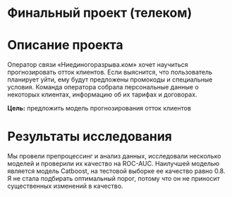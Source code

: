 # Финальный проект (телеком)

# Описание проекта

Оператор связи «Ниединогоразрыва.ком» хочет научиться прогнозировать отток клиентов. Если выяснится, что пользователь планирует уйти, ему будут предложены промокоды и специальные условия. Команда оператора собрала персональные данные о некоторых клиентах, информацию об их тарифах и договорах.

**Цель:** предложить модель прогнозирования отток клиентов

# Результаты исследования

Мы провели препроцессинг и анализ данных, исследовали несколько моделей и проверили их качество на ROC-AUC. Наилучшей моделью является модель Catboost, на тестовой выборке ее качество равно 0.8. Я не стала подбирать оптимальный порог, потому что он не приносит существенных изменений в качество.
